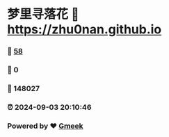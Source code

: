 # 梦里寻落花 :link: https://zhu0nan.github.io 
### :page_facing_up: [58](https://zhu0nan.github.io/tag.html) 
### :speech_balloon: 0 
### :hibiscus: 148027 
### :alarm_clock: 2024-09-03 20:10:46 
### Powered by :heart: [Gmeek](https://github.com/Meekdai/Gmeek)

